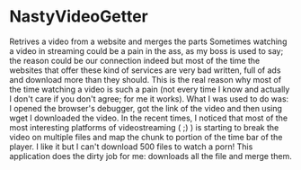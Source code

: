 # NastyVideoGetter
Retrives a video from a website and merges the parts
Sometimes watching a video in streaming could be a pain in the ass, as my boss is used to say; the reason could be our connection indeed but 
most of the time the websites that offer these kind of services are very bad written, full of ads and download more than they should. 
This is the real reason why most of the time watching a video is such a pain (not every time I know and actually I don't care if you don't agree; for me it works).
What I was used to do was: I opened the browser's debugger, got the link of the video and then using wget I downloaded the video.
In the recent times, I noticed that most of the most interesting platforms of videostreaming ( ;) ) is starting to break the video on multiple files and map the chunk
to portion of the time bar of the player. I like it but I can't download 500 files to watch a porn! This application does the dirty job for me: downloads all the file and merge them.
 
